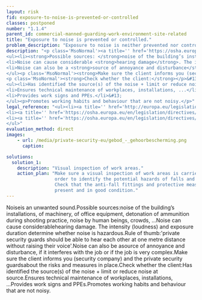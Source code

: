 ```yaml
---
layout: risk
fid: exposure-to-noise-is-prevented-or-controlled
classes: postponed
number: "1.1.4"
parent_id: commercial-manned-guarding-work-environment-site-related
title: "Exposure to noise is prevented or controlled."
problem_description: "Exposure to noise is neither prevented nor controlled."
description: "<p class='MsoNormal'><a title='' href='https://osha.europa.eu/en/topics/noise/index_html' rel='nofollow' target='_blank'>Noise </a>is an unwanted sound. </p>&#13;
<ul><li><strong>Possible sources: </strong>noise of the building’s installations, of machinery, of office equipment, detonation of ammunition during shooting practice, noise by human beings, crowds, ...</li>&#13;
<li>Noise can cause considerable <strong>hearing damage</strong>. The intensity (loudness) and exposure duration determine whether noise is hazardous. <strong>Rule of thumb:</strong> 'private security guards should be able to hear each other at one metre distance without raising their voice'.</li>&#13;
<li>Noise can also be a <strong>source of annoyance and disturbance</strong>, if it interferes with the job or if the job is very complex.</li>&#13;
</ul><p class='MsoNormal'><strong>Make sure the client informs you (security company) and the private security guards </strong>about the risks and measures in place.</p>&#13;
<p class='MsoNormal'><strong>Check whether the client:</strong></p>&#13;
<ul><li>Has identified the source(s) of the noise + limit or reduce noise at source.</li>&#13;
<li>Ensures technical maintenance of workplaces, installations, ...</li>&#13;
<li>Provides work signs and PPEs.</li>&#13;
</ul><p>Promotes working habits and behaviour that are not noisy.</p>"
legal_reference: "<ul><li><a title='' href='http://europa.eu/legislation_summaries/employment_and_social_policy/health_hygiene_safety_at_work/c11113_en.htm' rel='nofollow' target='_blank'>89/391/CEE Implementing measures to improve the health and safety of workers (framework directive).</a></li>&#13;
<li><a title='' href='https://osha.europa.eu/en/legislation/directives/workplaces-equipment-signs-personal-protective-equipment/osh-directives/2' rel='nofollow' target='_blank'>89/654/EEC Directive on the minimum safety and health requirements for the workplace</a>.</li>&#13;
<li><a title='' href='https://osha.europa.eu/en/legislation/directives/exposure-to-physical-hazards/osh-directives/82' rel='nofollow' target='_blank'>2003/10/EC Directive on the minimum health and safety requirements regarding the exposure of workers to the risks arising from physical agents (noise).</a></li>&#13;
</ul>"
evaluation_method: direct
images:
    - url: /media/private-security-eu/gebod_-_gehoorbescherming.png
      caption: 

solutions:
  solution_1:
    description: "Visual inspection of work areas."
    action_plan: "Make sure a visual inspection of work areas is carried out in
                  order to identify the potential hazards of falls and slips.
                  Check that the anti-fall fittings and protective measures are
                  present and in good condition."
---
```

Noiseis an unwanted sound.Possible sources:noise of the building’s
installations, of machinery, of office equipment, detonation of ammunition
during shooting practice, noise by human beings, crowds, ...Noise can cause
considerablehearing damage. The intensity (loudness) and exposure duration
determine whether noise is hazardous.Rule of thumb:'private security guards
should be able to hear each other at one metre distance without raising their
voice'.Noise can also be asource of annoyance and disturbance, if it
interferes with the job or if the job is very complex.Make sure the client
informs you (security company) and the private security guardsabout the risks
and measures in place.Check whether the client:Has identified the source(s) of
the noise + limit or reduce noise at source.Ensures technical maintenance of
workplaces, installations, ...Provides work signs and PPEs.Promotes working
habits and behaviour that are not noisy.


